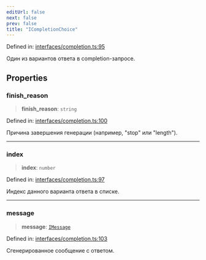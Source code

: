```yaml
---
editUrl: false
next: false
prev: false
title: "ICompletionChoice"
---
```


Defined in: [interfaces/completion.ts:95](https://github.com/zloishavrin/gigachat-node/blob/89641d11e99a831154f1854b604a9ffe8409090c/src/interfaces/completion.ts#L95)

Один из вариантов ответа в completion-запросе.

## Properties

### finish\_reason

> **finish\_reason**: `string`

Defined in: [interfaces/completion.ts:100](https://github.com/zloishavrin/gigachat-node/blob/89641d11e99a831154f1854b604a9ffe8409090c/src/interfaces/completion.ts#L100)

Причина завершения генерации (например, "stop" или "length").

***

### index

> **index**: `number`

Defined in: [interfaces/completion.ts:97](https://github.com/zloishavrin/gigachat-node/blob/89641d11e99a831154f1854b604a9ffe8409090c/src/interfaces/completion.ts#L97)

Индекс данного варианта ответа в списке.

***

### message

> **message**: [`IMessage`](/gigachat-node/docs/dist/api/interfaces/message/interfaces/imessage/)

Defined in: [interfaces/completion.ts:103](https://github.com/zloishavrin/gigachat-node/blob/89641d11e99a831154f1854b604a9ffe8409090c/src/interfaces/completion.ts#L103)

Сгенерированное сообщение с ответом.
